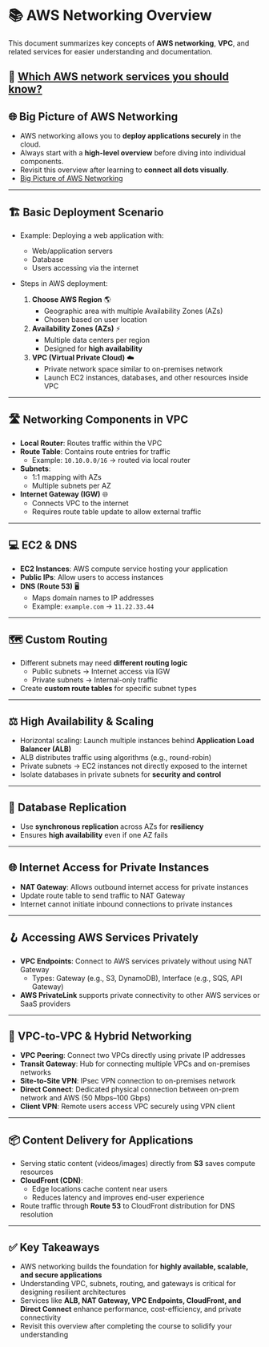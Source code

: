 # 📚 AWS Networking Overview

This document summarizes key concepts of **AWS networking**, **VPC**, and related services for easier understanding and documentation.

🔗 [Which AWS network services you should know?](https://github.com/amilasenakumara/aws-vpc-networking/blob/d7d7c4d81c635bc08e0f3e3aab6d3562a2ffecec/images/aws-networking-services.png)
---

## 🌐 Big Picture of AWS Networking

- AWS networking allows you to **deploy applications securely** in the cloud.  
- Always start with a **high-level overview** before diving into individual components.  
- Revisit this overview after learning to **connect all dots visually**.  
- [Big Picture of AWS Networking](https://github.com/amilasenakumara/aws-vpc-networking/blob/d7d7c4d81c635bc08e0f3e3aab6d3562a2ffecec/images/course-overview.png)
---

## 🏗️ Basic Deployment Scenario

- Example: Deploying a web application with:
  - Web/application servers  
  - Database  
  - Users accessing via the internet  

- Steps in AWS deployment:  
  1. **Choose AWS Region** 🌎  
     - Geographic area with multiple Availability Zones (AZs)  
     - Chosen based on user location  
  2. **Availability Zones (AZs)** ⚡  
     - Multiple data centers per region  
     - Designed for **high availability**  
  3. **VPC (Virtual Private Cloud)** ☁️  
     - Private network space similar to on-premises network  
     - Launch EC2 instances, databases, and other resources inside VPC  

---

## 🛣️ Networking Components in VPC

- **Local Router**: Routes traffic within the VPC  
- **Route Table**: Contains route entries for traffic  
  - Example: `10.10.0.0/16` → routed via local router  
- **Subnets**:  
  - 1:1 mapping with AZs  
  - Multiple subnets per AZ  
- **Internet Gateway (IGW)** 🌐  
  - Connects VPC to the internet  
  - Requires route table update to allow external traffic  

---

## 💻 EC2 & DNS

- **EC2 Instances**: AWS compute service hosting your application  
- **Public IPs**: Allow users to access instances  
- **DNS (Route 53)** 🖥️  
  - Maps domain names to IP addresses  
  - Example: `example.com` → `11.22.33.44`  

---

## 🗺️ Custom Routing

- Different subnets may need **different routing logic**  
  - Public subnets → Internet access via IGW  
  - Private subnets → Internal-only traffic  
- Create **custom route tables** for specific subnet types  

---

## ⚖️ High Availability & Scaling

- Horizontal scaling: Launch multiple instances behind **Application Load Balancer (ALB)**  
- ALB distributes traffic using algorithms (e.g., round-robin)  
- Private subnets → EC2 instances not directly exposed to the internet  
- Isolate databases in private subnets for **security and control**  

---

## 🔄 Database Replication

- Use **synchronous replication** across AZs for **resiliency**  
- Ensures **high availability** even if one AZ fails  

---

## 🌐 Internet Access for Private Instances

- **NAT Gateway**: Allows outbound internet access for private instances  
- Update route table to send traffic to NAT Gateway  
- Internet cannot initiate inbound connections to private instances  

---

## 🪝 Accessing AWS Services Privately

- **VPC Endpoints**: Connect to AWS services privately without using NAT Gateway  
  - Types: Gateway (e.g., S3, DynamoDB), Interface (e.g., SQS, API Gateway)  
- **AWS PrivateLink** supports private connectivity to other AWS services or SaaS providers  

---

## 🔗 VPC-to-VPC & Hybrid Networking

- **VPC Peering**: Connect two VPCs directly using private IP addresses  
- **Transit Gateway**: Hub for connecting multiple VPCs and on-premises networks  
- **Site-to-Site VPN**: IPsec VPN connection to on-premises network  
- **Direct Connect**: Dedicated physical connection between on-prem network and AWS (50 Mbps–100 Gbps)  
- **Client VPN**: Remote users access VPC securely using VPN client  

---

## 📦 Content Delivery for Applications

- Serving static content (videos/images) directly from **S3** saves compute resources  
- **CloudFront (CDN)**:  
  - Edge locations cache content near users  
  - Reduces latency and improves end-user experience  
- Route traffic through **Route 53** to CloudFront distribution for DNS resolution  

---

## ✅ Key Takeaways

- AWS networking builds the foundation for **highly available, scalable, and secure applications**  
- Understanding VPC, subnets, routing, and gateways is critical for designing resilient architectures  
- Services like **ALB, NAT Gateway, VPC Endpoints, CloudFront, and Direct Connect** enhance performance, cost-efficiency, and private connectivity  
- Revisit this overview after completing the course to solidify your understanding  
